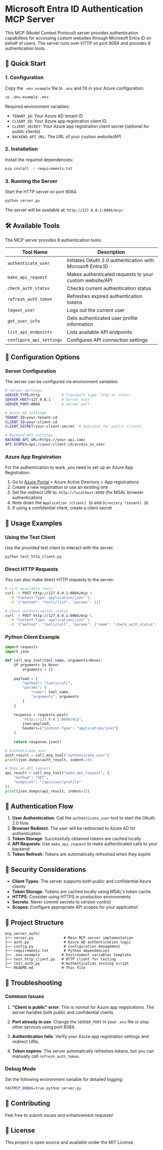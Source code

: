 # Microsoft Entra ID Authentication MCP Server

This MCP (Model Context Protocol) server provides authentication capabilities for accessing custom websites through Microsoft Entra ID on behalf of users. The server runs over HTTP on port 8084 and provides 8 authentication tools.

## 🚀 Quick Start

### 1. Configuration

Copy the `.env.example` file to `.env` and fill in your Azure configuration:

```bash
cp .env.example .env
```

Required environment variables:
- `TENANT_ID`: Your Azure AD tenant ID
- `CLIENT_ID`: Your Azure app registration client ID
- `CLIENT_SECRET`: Your Azure app registration client secret (optional for public clients)
- `BACKEND_API_URL`: The URL of your custom website/API

### 2. Installation

Install the required dependencies:

```bash
pip install -r requirements.txt
```

### 3. Running the Server

Start the HTTP server on port 8084:

```bash
python server.py
```

The server will be available at: `http://127.0.0.1:8084/mcp/`

## 🛠️ Available Tools

The MCP server provides 8 authentication tools:

| Tool Name | Description |
|-----------|-------------|
| `authenticate_user` | Initiates OAuth 2.0 authentication with Microsoft Entra ID |
| `make_api_request` | Makes authenticated requests to your custom website/API |
| `check_auth_status` | Checks current authentication status |
| `refresh_auth_token` | Refreshes expired authentication tokens |
| `logout_user` | Logs out the current user |
| `get_user_info` | Gets authenticated user profile information |
| `list_api_endpoints` | Lists available API endpoints |
| `configure_api_settings` | Configures API connection settings |

## 🔧 Configuration Options

### Server Configuration

The server can be configured via environment variables:

```bash
# Server settings
SERVER_TYPE=http          # Transport type: http or stdio
SERVER_HOST=127.0.0.1     # Server host
SERVER_PORT=8084          # Server port

# Azure AD settings
TENANT_ID=your-tenant-id
CLIENT_ID=your-client-id
CLIENT_SECRET=your-client-secret  # Optional for public clients

# Backend API settings
BACKEND_API_URL=https://your-api.com/
API_SCOPES=api://your-client-id/access_as_user
```

### Azure App Registration

For the authentication to work, you need to set up an Azure App Registration:

1. Go to [Azure Portal](https://portal.azure.com) > Azure Active Directory > App registrations
2. Create a new registration or use an existing one
3. Set the redirect URI to: `http://localhost:8080` (for MSAL browser authentication)
4. Note down the `Application (client) ID` and `Directory (tenant) ID`
5. If using a confidential client, create a client secret

## 📝 Usage Examples

### Using the Test Client

Use the provided test client to interact with the server:

```bash
python test_http_client.py
```

### Direct HTTP Requests

You can also make direct HTTP requests to the server:

```bash
# List available tools
curl -X POST http://127.0.0.1:8084/mcp \
  -H "Content-Type: application/json" \
  -d '{"method": "tools/list", "params": {}}'

# Check authentication status
curl -X POST http://127.0.0.1:8084/mcp \
  -H "Content-Type: application/json" \
  -d '{"method": "tools/call", "params": {"name": "check_auth_status", "arguments": {}}}'
```

### Python Client Example

```python
import requests
import json

def call_mcp_tool(tool_name, arguments=None):
    if arguments is None:
        arguments = {}
    
    payload = {
        "method": "tools/call",
        "params": {
            "name": tool_name,
            "arguments": arguments
        }
    }
    
    response = requests.post(
        "http://127.0.0.1:8084/mcp",
        json=payload,
        headers={"Content-Type": "application/json"}
    )
    
    return response.json()

# Authenticate user
auth_result = call_mcp_tool("authenticate_user")
print(json.dumps(auth_result, indent=2))

# Make an API request
api_result = call_mcp_tool("make_api_request", {
    "method": "GET",
    "endpoint": "/api/user/profile"
})
print(json.dumps(api_result, indent=2))
```

## 🔐 Authentication Flow

1. **User Authentication**: Call the `authenticate_user` tool to start the OAuth 2.0 flow
2. **Browser Redirect**: The user will be redirected to Azure AD for authentication
3. **Token Storage**: Successfully obtained tokens are cached locally
4. **API Requests**: Use `make_api_request` to make authenticated calls to your backend
5. **Token Refresh**: Tokens are automatically refreshed when they expire

## 🚨 Security Considerations

- **Client Types**: The server supports both public and confidential Azure clients
- **Token Storage**: Tokens are cached locally using MSAL's token cache
- **HTTPS**: Consider using HTTPS in production environments
- **Secrets**: Never commit secrets to version control
- **Scopes**: Configure appropriate API scopes for your application

## 📁 Project Structure

```
mcp_server_auth/
├── server.py              # Main MCP server implementation
├── auth.py                # Azure AD authentication logic
├── config.py              # Configuration management
├── requirements.txt       # Python dependencies
├── .env.example          # Environment variables template
├── test_http_client.py   # HTTP client for testing
├── test_auth.py          # Authentication testing script
└── README.md             # This file
```

## 🐛 Troubleshooting

### Common Issues

1. **"Client is public" error**: This is normal for Azure app registrations. The server handles both public and confidential clients.

2. **Port already in use**: Change the `SERVER_PORT` in your `.env` file or stop other services using port 8084.

3. **Authentication fails**: Verify your Azure app registration settings and redirect URIs.

4. **Token expires**: The server automatically refreshes tokens, but you can manually call `refresh_auth_token`.

### Debug Mode

Set the following environment variable for detailed logging:

```bash
FASTMCP_DEBUG=true python server.py
```

## 🤝 Contributing

Feel free to submit issues and enhancement requests!

## 📄 License

This project is open source and available under the MIT License.
